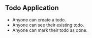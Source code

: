## Todo Application

- Anyone can create a todo.
- Anyone can see their existing todo.
- Anyone can mark their todo as done.
